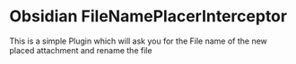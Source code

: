 # Obsidian FileNamePlacerInterceptor

This is a simple Plugin which will ask you for the File name of the new placed attachment and rename the file
